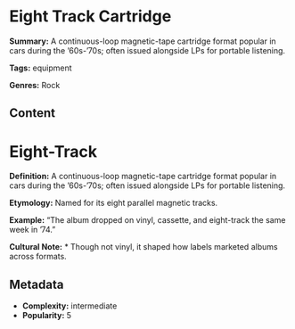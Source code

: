 # Eight Track Cartridge

**Summary:** A continuous-loop magnetic-tape cartridge format popular in cars during the ’60s-’70s; often issued alongside LPs for portable listening.

**Tags:** equipment

**Genres:** Rock

## Content

# Eight-Track

**Definition:** A continuous-loop magnetic-tape cartridge format popular in cars during the ’60s-’70s; often issued alongside LPs for portable listening.

**Etymology:** Named for its eight parallel magnetic tracks.

**Example:** “The album dropped on vinyl, cassette, and eight-track the same week in ’74.”

**Cultural Note:** * Though not vinyl, it shaped how labels marketed albums across formats.

## Metadata

- **Complexity:** intermediate
- **Popularity:** 5
